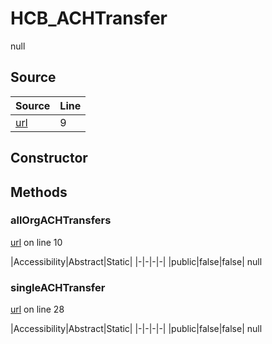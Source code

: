 # HCB_ACHTransfer

null
## Source
|Source|Line|
|-|-|
|[url](https://github.com/devramsean0/hcb.js/blob/4d05150/src/api_endpoints/ACH_transfer.ts#L9)|9|
## Constructor
## Methods
### allOrgACHTransfers
[url](https://github.com/devramsean0/hcb.js/blob/4d05150/src/api_endpoints/ACH_transfer.ts#L10) on line 10  

|Accessibility|Abstract|Static|
|-|-|-|-|
|public|false|false|
null

### singleACHTransfer
[url](https://github.com/devramsean0/hcb.js/blob/4d05150/src/api_endpoints/ACH_transfer.ts#L28) on line 28  

|Accessibility|Abstract|Static|
|-|-|-|-|
|public|false|false|
null
